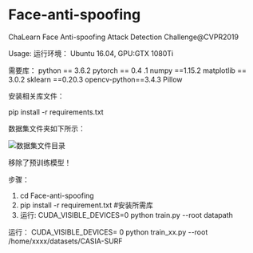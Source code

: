 # Face-anti-spoofing
ChaLearn Face Anti-spoofing Attack Detection Challenge@CVPR2019

Usage:
运行环境：
    Ubuntu 16.04, GPU:GTX 1080Ti 

需要库：
	python == 3.6.2
	pytorch == 0.4 .1
	numpy ==1.15.2
	matplotlib == 3.0.2
	sklearn ==0.20.3
	opencv-python==3.4.3
	Pillow


安装相关库文件：

pip install -r requirements.txt

数据集文件夹如下所示：


 ![数据集文件目录](https://github.com/SkyKuang/Face-anti-spoofing/blob/master/pic.png)

移除了预训练模型！

步骤：
1.	cd Face-anti-spoofing
2.	pip install -r requirement.txt  #安装所需库
3.	运行: CUDA_VISIBLE_DEVICES=0 python train.py --root datapath 

运行：
CUDA_VISIBLE_DEVICES= 0 python train_xx.py --root /home/xxxx/datasets/CASIA-SURF





